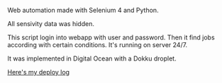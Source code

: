 Web automation made with Selenium 4 and Python.

All sensivity data was hidden.

This script login into webapp with user and password. Then it find jobs according with certain conditions. It's running on server 24/7.

It was implemented in Digital Ocean with a Dokku droplet.

[Here's my deploy log](https://charm-lute-62b.notion.site/Dokku-8f981a0d70b7450097db7c80a4f66a5f)
